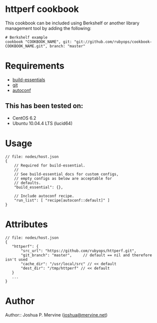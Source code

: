 # httperf cookbook

This cookbook can be included using Berkshelf or another library management tool by adding the following:

    # Berkshelf example
    cookbook "COOKBOOK_NAME", git: "git://github.com/rubyops/cookbook-COOKBOOK_NAME.git", branch: "master"

# Requirements

* [build-essentials](http://community.opscode.com/cookbooks/build-essential)
* [git](http://community.opscode.com/cookbooks/git)
* [autoconf](http://github.com/rubyops/cookbook-autoconf)

## This has been tested on:

* CentOS 6.2
* Ubuntu 10.04.4 LTS (lucid64)

# Usage

    // file: nodes/host.json
    {
        // Required for build-essential.
        //
        // See build-essential docs for custom configs,
        // empty configs as below are acceptable for
        // defaults.
        "build_essential": {},

        // Include autoconf recipe.
        "run_list": [ "recipe[autoconf::default]" ]
    }

# Attributes

    // file: nodes/host.json
    {
       "httperf": {
           "src_url": "https://github.com/rubyops/httperf.git",
           "git_branch": "master",     // default == nil and therefore isn't used
           "cache_dir": "/usr/local/src" // << default
           "dest_dir": "/tmp/httperf" // << default
       }
       ...
    }


# Author

Author:: Joshua P. Mervine (<joshua@mervine.net>)
